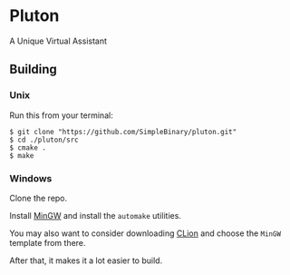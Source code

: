 Pluton
======

A Unique Virtual Assistant

Building
--------

### Unix

Run this from your terminal:

```
$ git clone "https://github.com/SimpleBinary/pluton.git"
$ cd ./pluton/src
$ cmake .
$ make
```

### Windows

Clone the repo.

Install [MinGW](https://mingw.org) and install the `automake` utilities.

You may also want to consider downloading [CLion](https://jetbrains.com/clion) and choose the `MinGW` template from there.

After that, it makes it a lot easier to build.
